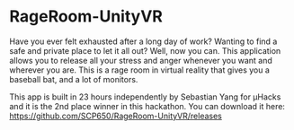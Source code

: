 # RageRoom-UnityVR

Have you ever felt exhausted after a long day of work? Wanting to find a safe and private place to let it all out? Well, now you can. This application allows you to release all your stress and anger whenever you want and wherever you are. This is a rage room in virtual reality that gives you a baseball bat, and a lot of monitors.

This app is built in 23 hours independently by Sebastian Yang for µHacks and it is the 2nd place winner in this hackathon. You can download it here: https://github.com/SCP650/RageRoom-UnityVR/releases
